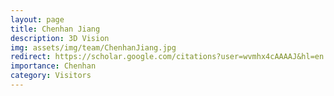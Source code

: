 ```yaml
---
layout: page
title: Chenhan Jiang
description: 3D Vision
img: assets/img/team/ChenhanJiang.jpg
redirect: https://scholar.google.com/citations?user=wvmhx4cAAAAJ&hl=en
importance: Chenhan
category: Visitors
---
```

